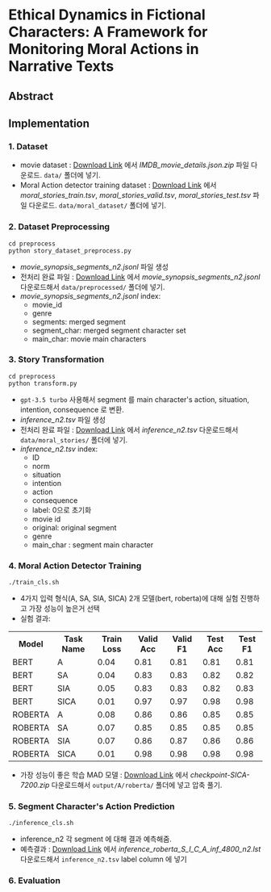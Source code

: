 # Ethical Dynamics in Fictional Characters: A Framework for Monitoring Moral Actions in Narrative Texts  

## Abstract  

## Implementation  
### 1. Dataset  
- movie dataset : [Download Link](https://drive.google.com/drive/folders/1rfEtKgLVnjhGAgxKPWuguCsc6eHI3vUh) 에서 *IMDB_movie_details.json.zip* 파일 다운로드. `data/` 폴더에 넣기.
- Moral Action detector training dataset : [Download Link](https://drive.google.com/drive/folders/1rfEtKgLVnjhGAgxKPWuguCsc6eHI3vUh) 에서 *moral_stories_train.tsv*, *moral_stories_valid.tsv*, *moral_stories_test.tsv* 파일 다운로드. `data/moral_dataset/` 폴더에 넣기.

### 2. Dataset Preprocessing  
```
cd preprocess
python story_dataset_preprocess.py
```
- *movie_synopsis_segments_n2.jsonl* 파일 생성
- 전처리 완료 파일 : [Download Link](https://drive.google.com/drive/folders/1rfEtKgLVnjhGAgxKPWuguCsc6eHI3vUh) 에서 *movie_synopsis_segments_n2.jsonl* 다운로드해서 `data/preprocessed/` 폴더에 넣기.
- *movie_synopsis_segments_n2.jsonl* index:
    * movie_id
    * genre
    * segments: merged segment  
    * segment_char: merged segment character set  
    * main_char: movie main characters  

### 3. Story Transformation  
```
cd preprocess
python transform.py
```
- `gpt-3.5 turbo` 사용해서 segment 를 main character's action, situation, intention, consequence 로 변환.
- *inference_n2.tsv* 파일 생성
- 전처리 완료 파일 : [Download Link](https://drive.google.com/drive/folders/1rfEtKgLVnjhGAgxKPWuguCsc6eHI3vUh) 에서 *inference_n2.tsv* 다운로드해서 `data/moral_stories/` 폴더에 넣기.
- *inference_n2.tsv* index:
    * ID
    * norm
    * situation
    * intention
    * action
    * consequence
    * label: 0으로 초기화  
    * movie id
    * original: original segment
    * genre
    * main_char : segment main character
 
 
 ### 4. Moral Action Detector Training  
 ```
./train_cls.sh
```
- 4가지 입력 형식(A, SA, SIA, SICA) 2개 모델(bert, roberta)에 대해 실험 진행하고 가장 성능이 높은거 선택
- 실험 결과:
<table>
  <tr>
    <th>Model</th>
    <th>Task Name</th>
    <th>Train Loss</th>
    <th>Valid Acc</th>
    <th>Valid F1</th>
    <th>Test Acc</th>
    <th>Test F1</th>
  </tr>
  <tr>
    <td>BERT</td>
    <td>A</td>
    <td>0.04</td>
    <td> 0.81</td>
    <td>0.81</td>
    <td>0.81</td>
   <td>0.81</td>
  </tr>
  <tr>
    <td>BERT</td>
    <td>SA</td>
    <td>0.04</td>
    <td> 0.83</td>
    <td>0.83</td>
    <td>0.82</td>
   <td>0.82</td>
  </tr>
  <tr>
    <td>BERT</td>
    <td>SIA</td>
    <td>0.05</td>
    <td> 0.83</td>
    <td>0.83</td>
    <td>0.82</td>
   <td>0.83</td>
  </tr>
 <tr>
    <td>BERT</td>
    <td>SICA</td>
    <td>0.01</td>
    <td> 0.97</td>
    <td>0.97</td>
    <td>0.98</td>
   <td>0.98</td>
  </tr>
   <tr>
    <td>ROBERTA</td>
    <td>A</td>
    <td>0.08</td>
    <td> 0.86</td>
    <td>0.86</td>
    <td>0.85</td>
   <td>0.85</td>
  </tr>
  <tr>
    <td>ROBERTA</td>
    <td>SA</td>
    <td>0.07</td>
    <td> 0.85</td>
    <td>0.85</td>
    <td>0.85</td>
   <td>0.85</td>
  </tr>
  <tr>
    <td>ROBERTA</td>
    <td>SIA</td>
    <td>0.07</td>
    <td> 0.86</td>
    <td>0.87</td>
    <td>0.86</td>
   <td>0.86</td>
  </tr>
 <tr>
    <td>ROBERTA</td>
    <td>SICA</td>
    <td>0.01</td>
    <td> 0.98</td>
    <td>0.98</td>
    <td>0.98</td>
   <td>0.98</td>
  </tr>
</table>



- 가장 성능이 좋은 학습 MAD 모델 : [Download Link](https://drive.google.com/drive/folders/1rfEtKgLVnjhGAgxKPWuguCsc6eHI3vUh) 에서 *checkpoint-SICA-7200.zip* 다운로드해서 `output/A/roberta/` 폴더에 넣고 압축 풀기.

### 5. Segment Character's Action Prediction  
 ```
./inference_cls.sh
```
- inference_n2 각 segment 에 대해 결과 예측해줌.
- 예측결과 : [Download Link](https://drive.google.com/drive/folders/1rfEtKgLVnjhGAgxKPWuguCsc6eHI3vUh) 에서 *inference_roberta_S_I_C_A_inf_4800_n2.lst* 다운로드해서 `inference_n2.tsv` label column 에 넣기

### 6. Evaluation  
